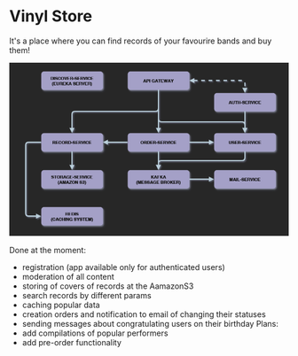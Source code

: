 # Vinyl Store
It's a place where you can find records of your favourire bands and buy them!

![](https://github.com/xdpxrt/pet-vinyl-store/blob/main/ProjectArchitecture.PNG)

Done at the moment:
- registration (app available only for authenticated users)
- moderation of all content
- storing of covers of records at the AamazonS3
- search records by different params
- caching popular data
- creation orders and notification to email of changing their statuses 
- sending messages about congratulating users on their birthday
Plans:
- add compilations of popular performers
- add pre-order functionality
